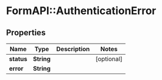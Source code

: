 # FormAPI::AuthenticationError

## Properties
Name | Type | Description | Notes
------------ | ------------- | ------------- | -------------
**status** | **String** |  | [optional] 
**error** | **String** |  | 



